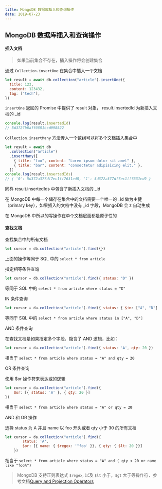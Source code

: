 ```yaml
---
title: MongoDB 数据库插入和查询操作
date: 2019-07-23
---
```


## MongoDB 数据库插入和查询操作



#### 插入文档


> 如果当前集合不存在，插入操作将会创建集合

通过 `Collection.insertOne` 在集合中插入一个文档

```js
let result = await db.collection("article").insertOne({
  title: 123,
  content: 123432,
  tag: ["tech"],
})
```

`insertOne` 返回的 Promise 中提供了 result 对象， result.insertedId 为新插入文档的 \_id

```js
console.log(result.insertedId)
// 5d3727b6aff0881ccd998522
```



`Collection.insertMany` 方法传人一个数组可以将多个文档插入集合中

```js
let result = await db
  .collection("article")
  .insertMany([
    { title: "foo", content: "Lorem ipsum dolor sit amet" },
    { title: "bar", content: "consectetur adipisicing elit." },
  ])
console.log(result.insertedIds)
// { '0': 5d372a377df7ec1ff7631ed8, '1': 5d372a377df7ec1ff7631ed9 }
```

同样 result.insertedIds 中包含了新插入文档的 \_id

在 MongoDB 中每一个储存在集合中的文档需要一个唯一的 \_id 做为主健（primary key），如果插入的文档中没有 \_id 字段，MongoDB 会 z 自动生成

在 MongoDB 中所以的写操作在单个文档层面都是原子性的




#### 查找文档



查找集合中的所有文档

```js
let cursor = db.collection("article").find({})
```

上面的操作等同于 SQL 中的 `select * from article`



指定相等条件查询

```js
let cursor = db.collection("article").find({ status: "D" })
```

等同于 SQL 中的 `select * from article where status = "D"`



IN 条件查询

```js
let cursor = da.collection("article").find({ status: { $in: ["A", "D"] } })
```
等同于 SQL 中的 `select * from article where status in ["A", "D"]`



AND 条件查询

在查找文档是如果指定多个字段，隐含了 AND 逻辑，比如：
```js
let cursor = da.collection("article").find({ status: 'A', qty: 20 })
```
相当于 `select * from article where status = "A" and qty = 20`



OR 条件查询

使用 $or 操作符来表达或的逻辑
```js
let cursor = da.collection("article").find({
    $or: [{ status: 'A' }, { qty: 20 }]
})
```

相当于 `select * from article where status = "A" or qty = 20`



AND 和 OR 操作

选择 status 为 A 并且 name 以 foo 开头或者 qty 小于 30 的所有文档
```js
let cursor = da.collection("article").find({ 
        status: 'A',
        $or: [{ name: { $regex: '^foo' }}, { qty: { $lt: 20 }}]
    })
```
相当于 `select * from article where status = "A" and ( qty < 20 or name like "foo%")`

> MongoDB 支持正则表达式 `$regex`, 以及 `$lt` 小于，`$gt` 大于等操作符，参考文档[Query and Projection Operators](https://docs.mongodb.com/manual/reference/operator/query/)






